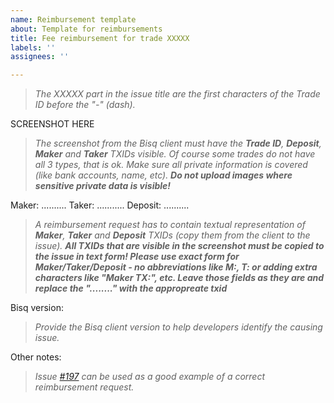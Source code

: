 ```yaml
---
name: Reimbursement template
about: Template for reimbursements
title: Fee reimbursement for trade XXXXX
labels: ''
assignees: ''

---
```


>_The XXXXX part in the issue title are the first characters of the Trade ID before the "-" (dash)._

SCREENSHOT HERE

>_The screenshot from the Bisq client must have the **Trade ID**, **Deposit**, **Maker** and **Taker** TXIDs visible. Of course some trades do not have all 3 types, that is ok. Make sure all private information is covered (like bank accounts, name, etc). **Do not upload images where sensitive private data is visible!**_

Maker:  ..........
Taker: ...........
Deposit: ..........

>_A reimbursement request has to contain textual representation of **Maker**, **Taker** and **Deposit** TXIDs (copy them from the client to the issue). **All TXIDs that are visible in the screenshot must be copied to the issue in text form! Please use exact form for Maker/Taker/Deposit - no abbreviations like M:, T: or adding extra characters like "Maker TX:", etc. Leave those fields as they are and replace the "........" with the appropreate txid**_

Bisq version:

>_Provide the Bisq client version to help developers identify the causing issue._

Other notes:

>_Issue [#197](https://github.com/bisq-network/support/issues/197) can be used as a good example of a correct reimbursement request._
